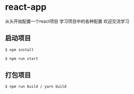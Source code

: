# react-app
从头开始配置一个react项目 学习项目中的各种配置 欢迎交流学习

## 启动项目
```sh
$ npm install
```
```sh
$ npm run start
```

## 打包项目
```sh
$ npm run build / yarn build
```
